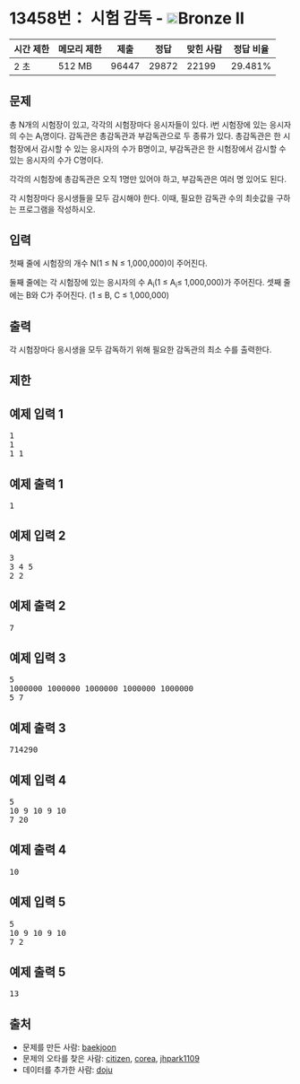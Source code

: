# 13458번： 시험 감독 - <img src="https://static.solved.ac/tier_small/4.svg" style="height:20px" />Bronze II


| 시간 제한 | 메모리 제한 | 제출 | 정답 | 맞힌 사람 | 정답 비율 |
| --- | --- | --- | --- | --- | --- |
| 2 초 | 512 MB | 96447 | 29872 | 22199 | 29.481% |


## 문제


총 N개의 시험장이 있고, 각각의 시험장마다 응시자들이 있다. i번 시험장에 있는 응시자의 수는 A<sub>i</sub>명이다.
감독관은 총감독관과 부감독관으로 두 종류가 있다. 총감독관은 한 시험장에서 감시할 수 있는 응시자의 수가 B명이고, 부감독관은 한 시험장에서 감시할 수 있는 응시자의 수가 C명이다.

각각의 시험장에 총감독관은 오직 1명만 있어야 하고, 부감독관은 여러 명 있어도 된다.

각 시험장마다 응시생들을 모두 감시해야 한다. 이때, 필요한 감독관 수의 최솟값을 구하는 프로그램을 작성하시오.




## 입력


첫째 줄에 시험장의 개수 N(1 ≤ N ≤ 1,000,000)이 주어진다.

둘째 줄에는 각 시험장에 있는 응시자의 수 A<sub>i</sub>(1 ≤ A<sub>i</sub>≤ 1,000,000)가 주어진다.
셋째 줄에는 B와 C가 주어진다. (1 ≤ B, C ≤ 1,000,000)




## 출력


각 시험장마다 응시생을 모두 감독하기 위해 필요한 감독관의 최소 수를 출력한다.




## 제한




## 예제 입력 1


<pre>1
1
1 1
</pre>


## 예제 출력 1


<pre>1
</pre>




## 예제 입력 2


<pre>3
3 4 5
2 2
</pre>


## 예제 출력 2


<pre>7
</pre>




## 예제 입력 3


<pre>5
1000000 1000000 1000000 1000000 1000000
5 7
</pre>


## 예제 출력 3


<pre>714290
</pre>




## 예제 입력 4


<pre>5
10 9 10 9 10
7 20
</pre>


## 예제 출력 4


<pre>10
</pre>




## 예제 입력 5


<pre>5
10 9 10 9 10
7 2
</pre>


## 예제 출력 5


<pre>13
</pre>






## 출처


- 문제를 만든 사람: [baekjoon](/user/baekjoon)
- 문제의 오타를 찾은 사람: [citizen](/user/citizen), [corea](/user/corea), [jhpark1109](/user/jhpark1109)
- 데이터를 추가한 사람: [doju](/user/doju)




